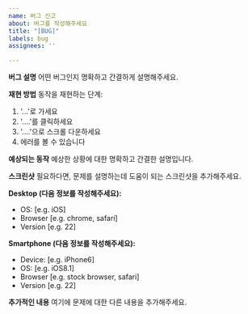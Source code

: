 ```yaml
---
name: 버그 신고
about: 버그를 작성해주세요
title: "[BUG]"
labels: bug
assignees: ''

---
```


**버그 설명**
어떤 버그인지 명확하고 간결하게 설명해주세요.

**재현 방법**
동작을 재현하는 단계:
1. '...'로 가세요
2. '....'를 클릭하세요
3. '....'으로 스크롤 다운하세요
4. 에러를 볼 수 있습니다

**예상되는 동작**
예상한 상황에 대한 명확하고 간결한 설명입니다.

**스크린샷**
필요하다면, 문제를 설명하는데 도움이 되는 스크린샷을 추가해주세요.

**Desktop (다음 정보를 작성해주세요):**
 - OS: [e.g. iOS]
 - Browser [e.g. chrome, safari]
 - Version [e.g. 22]

**Smartphone (다음 정보를 작성해주세요):**
 - Device: [e.g. iPhone6]
 - OS: [e.g. iOS8.1]
 - Browser [e.g. stock browser, safari]
 - Version [e.g. 22]

**추가적인 내용**
여기에 문제에 대한 다른 내용을 추가해주세요.
